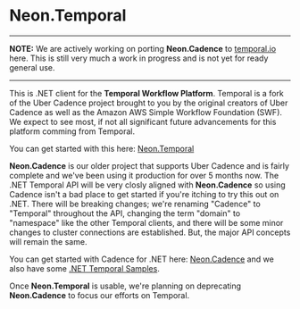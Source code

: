 ﻿Neon.Temporal
============

---

**NOTE:** We are actively working on porting **Neon.Cadence** to [temporal.io](https://temporal.io/) here.  This is still very much a work in progress and is not yet for ready general use.

---

This is .NET client for the **Temporal Workflow Platform**.  Temporal is a fork of the Uber Cadence project brought to you by the original creators of Uber Cadence as well as the Amazon AWS Simple Workflow Foundation (SWF).  We expect to see most, if not all significant future advancements for this platform comming from Temporal.

You can get started with this here: [Neon.Temporal](https://doc.neonkube.com/Neon.Temporal-Overview.htm)

**Neon.Cadence** is our older project that supports Uber Cadence and is fairly complete and we've been using it production for over 5 months now.  The .NET Temporal API will be very closly aligned with **Neon.Cadence** so using Cadence isn't a bad place to get started if you're itching to try this out on .NET.  There will be breaking changes; we're renaming "Cadence" to "Temporal" throughout the API, changing the term "domain" to "namespace" like the other Temporal clients, and there will be some minor changes to cluster connections are established.  But, the major API concepts will remain the same.

You can get started with Cadence for .NET here: [Neon.Cadence](https://doc.neonkube.com/Neon.Cadence-Overview.htm) and we also have some [.NET Temporal Samples](https://github.com/nforgeio/temporal-samples).

Once **Neon.Temporal** is usable, we're planning on deprecating **Neon.Cadence** to focus our efforts on Temporal.
